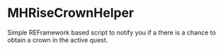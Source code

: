 # MHRiseCrownHelper
Simple REFramework based script to notify you if a there is a chance to obtain a crown in the active quest.

